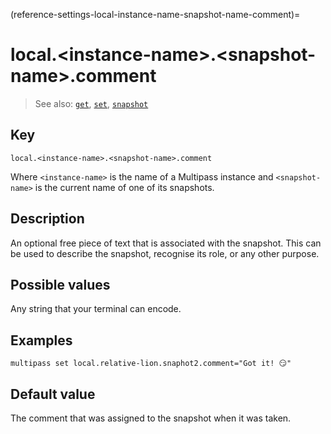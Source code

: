(reference-settings-local-instance-name-snapshot-name-comment)=
# local.\<instance-name\>.\<snapshot-name\>.comment

> See also: [`get`](/reference/command-line-interface/get), [`set`](/reference/command-line-interface/set), [`snapshot`](/reference/command-line-interface/snapshot)

## Key

`local.<instance-name>.<snapshot-name>.comment`

Where `<instance-name>` is the name of a Multipass instance and `<snapshot-name>` is the current name of one of its snapshots.

## Description

An optional free piece of text that is associated with the snapshot. This can be used to describe the snapshot, recognise its role, or any other purpose.

## Possible values

Any string that your terminal can encode.

## Examples

`multipass set local.relative-lion.snaphot2.comment="Got it! 😏"`

## Default value

The comment that was assigned to the snapshot when it was taken.
